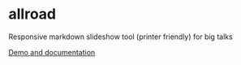# allroad
Responsive markdown slideshow tool (printer friendly) for big talks

[Demo and documentation](http://efficiel.com/tools/allroad)
